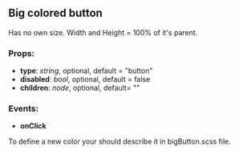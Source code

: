 ## **Big colored button**

Has no own size. Width and Height = 100% of it's parent.

### Props:

* **type**: _string_, optional, default = "button"
* **disabled**: _bool_, optional, default = false
* **children**: _node_, optional, default= ""

### Events:

* **onClick**

To define a new color your should describe it in bigButton.scss file.
